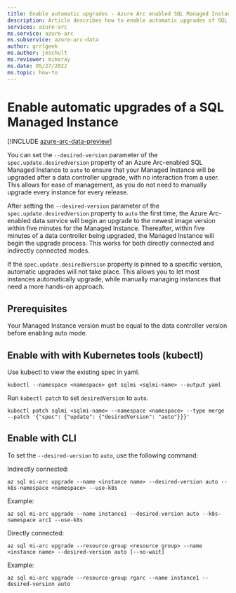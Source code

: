 ```yaml
---
title: Enable automatic upgrades - Azure Arc enabled SQL Managed Instance
description: Article describes how to enable automatic upgrades of SQL Managed Instance for Azure Arc
services: azure-arc
ms.service: azure-arc
ms.subservice: azure-arc-data
author: grrlgeek
ms.author: jeschult
ms.reviewer: mikeray
ms.date: 05/27/2022
ms.topic: how-to
---
```


# Enable automatic upgrades of a SQL Managed Instance

[!INCLUDE [azure-arc-data-preview](../../../includes/azure-arc-data-preview.md)]

You can set the `--desired-version` parameter of the `spec.update.desiredVersion` property of an Azure Arc-enabled SQL Managed Instance to `auto` to ensure that your Managed Instance will be upgraded after a data controller upgrade, with no interaction from a user. This allows for ease of management, as you do not need to manually upgrade every instance for every release.

After setting the `--desired-version` parameter of the `spec.update.desiredVersion` property to `auto` the first time, the Azure Arc-enabled data service will begin an upgrade to the newest image version within five minutes for the Managed Instance. Thereafter, within five minutes of a data controller being upgraded, the Managed Instance will begin the upgrade process. This works for both directly connected and indirectly connected modes.

If the `spec.update.desiredVersion` property is pinned to a specific version, automatic upgrades will not take place. This allows you to let most instances automatically upgrade, while manually managing instances that need a more hands-on approach.

## Prerequisites

Your Managed Instance version must be equal to the data controller version before enabling auto mode.

## Enable with with Kubernetes tools (kubectl)

Use kubectl to view the existing spec in yaml.

```console
kubectl --namespace <namespace> get sqlmi <sqlmi-name> --output yaml
```

Run `kubectl patch` to set `desiredVersion` to `auto`.

```console
kubectl patch sqlmi <sqlmi-name> --namespace <namespace> --type merge --patch '{"spec": {"update": {"desiredVersion": "auto"}}}'
```

## Enable with CLI

To set the `--desired-version` to `auto`, use the following command:

Indirectly connected:

````cli
az sql mi-arc upgrade --name <instance name> --desired-version auto --k8s-namespace <namespace> --use-k8s
````

Example:

````cli
az sql mi-arc upgrade --name instance1 --desired-version auto --k8s-namespace arc1 --use-k8s
````

Directly connected:

````cli
az sql mi-arc upgrade --resource-group <resource group> --name <instance name> --desired-version auto [--no-wait]
````

Example:

````cli
az sql mi-arc upgrade --resource-group rgarc --name instance1 --desired-version auto 
````
